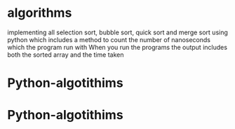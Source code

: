 # algorithms
implementing all selection sort, bubble sort, quick sort and merge sort using python which includes a method to count the number of nanoseconds which
the program run with
When you run the programs the output includes both the sorted array and the time taken
# Python-algotithims
# Python-algotithims
